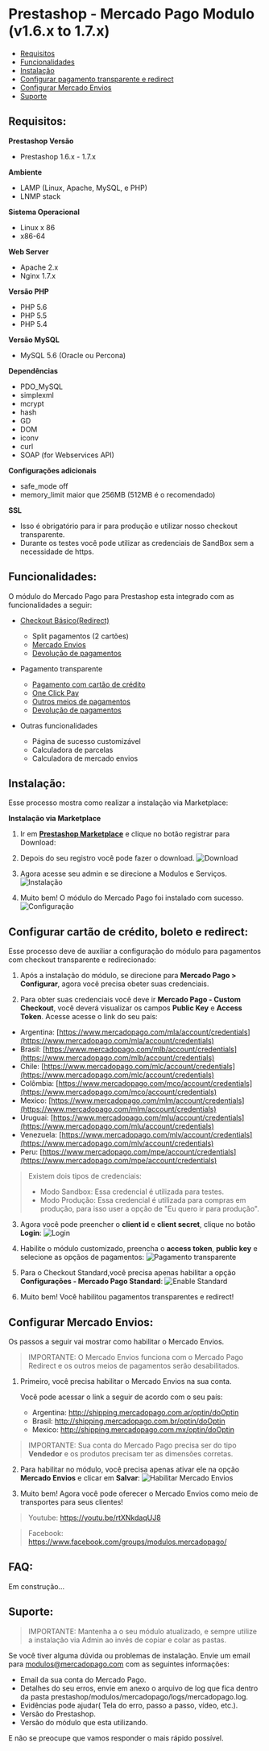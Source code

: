 # Prestashop - Mercado Pago Modulo (v1.6.x to 1.7.x)

* [Requisitos](#Requirements)
* [Funcionalidades](#Features)
* [Instalação](#Installation)
* [Configurar pagamento transparente e redirect](#Configure-Credit-Card-and-Ticket-Standard)
* [Configurar Mercado Envios](#Configure-Mercado-Envios)
* [Suporte](#Support)

<a name="Requirements"></a>
## Requisitos: ##

**Prestashop Versão**
* Prestashop 1.6.x - 1.7.x

**Ambiente**
* LAMP (Linux, Apache, MySQL, e PHP)
* LNMP stack

**Sistema Operacional**
* Linux x 86
* x86-64

**Web Server**
* Apache 2.x
* Nginx 1.7.x

**Versão PHP**
* PHP 5.6
* PHP 5.5
* PHP 5.4

**Versão MySQL**
* MySQL 5.6 (Oracle ou Percona)

**Dependências**
* PDO_MySQL
* simplexml
* mcrypt
* hash
* GD
* DOM
* iconv
* curl
* SOAP (for Webservices API)

**Configurações adicionais**
* safe_mode off
* memory_limit maior que 256MB (512MB é o recomendado)

**SSL**
* Isso é obrigatório para ir para produção e utilizar nosso checkout transparente.
* Durante os testes você pode utilizar as credenciais de SandBox sem a necessidade de https.


<a name="Features"></a>
## Funcionalidades: ##

O módulo do Mercado Pago para Prestashop esta integrado com as funcionalidades a seguir:

* [Checkout Básico(Redirect)](https://www.mercadopago.com.br/developers/en/solutions/payments/basic-checkout/receive-payments/)
    * Split pagamentos (2 cartões)
    * [Mercado Envios](https://www.mercadopago.com.br/developers/en/solutions/payments/basic-checkout/receive-payments/)
    * [Devolução de pagamentos](https://www.mercadopago.com.br/developers/en/solutions/payments/basic-checkout/refund-cancel#refund)

* Pagamento transparente
    * [Pagamento com cartão de crédito](https://www.mercadopago.com.br/developers/en/solutions/payments/basic-checkout/receive-payments/)
    * [One Click Pay](https://www.mercadopago.com.br/developers/en/solutions/payments/custom-checkout/one-click-charges/javascript/)
    * [Outros meios de pagamentos](https://www.mercadopago.com.br/developers/en/solutions/payments/custom-checkout/charge-with-other-methods/)
    * [Devolução de pagamentos](https://www.mercadopago.com.br/developers/en/solutions/payments/custom-checkout/refund-cancel#refund)

* Outras funcionalidades
    * Página de sucesso customizável
    * Calculadora de parcelas
    * Calculadora de mercado envios

<a name="Installation"></a>
## Instalação: ##

Esse processo mostra como realizar a instalação via Marketplace:

**Instalação via Marketplace**

1. Ir em **[Prestashop Marketplace](https://addons.prestashop.com/en/payment-card-wallet/23962-mercado-pago.html/)** e clique no botão registrar para Download:
2. Depois do seu registro você pode fazer o download.
![Download](../../images/plugins/modules/prestashop/download.gif)

3. Agora acesse seu admin e se direcione a Modulos e Serviços.
![Instalação](../../images/plugins/modules/prestashop/installation.gif)

4. Muito bem! O módulo do Mercado Pago foi instalado com sucesso.
![Configuração](../../images/plugins/modules/prestashop/installation_success.png)

<a name="Configure-Credit-Card-and-Ticket-Standard"></a>
## Configurar cartão de crédito, boleto e redirect: ##

Esse processo deve de auxiliar a configuração do módulo para pagamentos com checkout transparente e redirecionado:

1. Após a instalação do módulo, se direcione para  **Mercado Pago > Configurar**, agora você precisa obeter suas credenciais.

2. Para obter suas credenciais você deve ir **Mercado Pago - Custom Checkout**, você deverá visualizar os campos **Public Key** e **Access Token**. Acesse acesse o link do seu país:

* Argentina: [https://www.mercadopago.com/mla/account/credentials](https://www.mercadopago.com/mla/account/credentials)
* Brasil: [https://www.mercadopago.com/mlb/account/credentials](https://www.mercadopago.com/mlb/account/credentials)
* Chile: [https://www.mercadopago.com/mlc/account/credentials](https://www.mercadopago.com/mlc/account/credentials)
* Colômbia: [https://www.mercadopago.com/mco/account/credentials](https://www.mercadopago.com/mco/account/credentials)
* Mexico: [https://www.mercadopago.com/mlm/account/credentials](https://www.mercadopago.com/mlm/account/credentials)
* Uruguai: [https://www.mercadopago.com/mlu/account/credentials](https://www.mercadopago.com/mlu/account/credentials)
* Venezuela: [https://www.mercadopago.com/mlv/account/credentials](https://www.mercadopago.com/mlv/account/credentials)
* Peru: [https://www.mercadopago.com/mpe/account/credentials](https://www.mercadopago.com/mpe/account/credentials)

> Existem dois tipos de credenciais:
> * Modo Sandbox: Essa credencial é utilizada para testes.
> * Modo Produção: Essa credencial é utilizada para compras em produção, para isso user a opção de "Eu quero ir para produção".

3. Agora você pode preencher o **client id** e **client secret**, clique no botão **Login**:
![Login](../../images/plugins/modules/prestashop/credentials_1.gif)

4. Habilite o módulo customizado, preencha o **access token**, **public key** e selecione as opçãos de pagamentos:
![Pagamento transparente](../../images/plugins/modules/prestashop/credentials_2.gif)

5. Para o Checkout Standard,você precisa apenas habilitar a opção **Configurações - Mercado Pago Standard**:
![Enable Standard](../../images/plugins/modules/prestashop/standard.gif)
 
6. Muito bem! Você habilitou pagamentos transparentes e redirect!
 
<a name="Configure-Mercado-Envios"></a>
## Configurar Mercado Envios: ##

Os passos a seguir vai mostrar como habilitar o Mercado Envios.
> 	IMPORTANTE: O Mercado Envios funciona com o Mercado Pago Redirect e os outros meios de pagamentos serão desabilitados.

1. Primeiro, você precisa habilitar o Mercado Envios na sua conta.

	Você pode acessar o link a seguir de acordo com o seu país:

	* Argentina: http://shipping.mercadopago.com.ar/optin/doOptin
	* Brasil: http://shipping.mercadopago.com.br/optin/doOptin
	* Mexico: http://shipping.mercadopago.com.mx/optin/doOptin

> 	IMPORTANTE: Sua conta do Mercado Pago precisa ser do tipo **Vendedor** e os produtos precisam ter as dimensões corretas.

2. Para habilitar no módulo, você precisa apenas ativar ele na opção **Mercado Envios** e clicar em **Salvar**:
![Habilitar Mercado Envios](../../images/plugins/modules/prestashop/mercadoenvios_settings.gif)

3. Muito bem! Agora você pode oferecer o Mercado Envios como meio de transportes para seus clientes!

> 	Youtube:
https://youtu.be/rtXNkdaqUJ8 

> 	Facebook:
https://www.facebook.com/groups/modulos.mercadopago/

<a name="FAQ"></a>
## FAQ: ##

Em construção...


<a name="Support"></a>
## Suporte: ##

> IMPORTANTE: Mantenha a o seu módulo atualizado, e sempre utilize a instalação via Admin ao invés de copiar e colar as pastas.

Se você tiver alguma dúvida ou problemas de instalação. Envie um email para modulos@mercadopago.com com as seguintes informações:

* Email da sua conta do Mercado Pago.
* Detalhes do seu erros, envie em anexo o arquivo de log que fica dentro da pasta prestashop/modulos/mercadopago/logs/mercadopago.log.
* Evidências pode ajudar( Tela do erro, passo a passo, vídeo, etc.).
* Versão do Prestashop.
* Versão do módulo que esta utilizando.

E não se preocupe que vamos responder o mais rápido possível.
